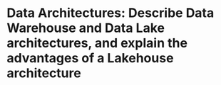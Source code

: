 # Data Architectures: Describe Data Warehouse and Data Lake architectures, and explain the advantages of a Lakehouse architecture 
